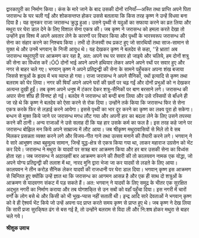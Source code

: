 द्वारकापुरी का निर्माण किया। कंस के मारे जाने के बाद उसकी दोनों रानियाँ—अस्ति तथा प्राप्ति अपने पिता जरासन्ध के घर चली गईं और शोकसन्तप्त होकर उससे बतलाया कि किस तरह कृष्ण ने उन्हें विधवा बना दिया है। यह सुनकर राजा जरासन्ध क्रुद्ध हुआ। उसने पृथ्वी से यदुओं का सफाया करने का व्रत लिया और मथुरा पर घेरा डाल देने के लिए विशाल सेना एकत्र की। जब कृष्ण ने जरासन्ध को हमला करते देखा तो उन्होंने इस विश्व में अपने अवतार लेने के कारणों पर विचार किया और पृथ्वी के भारस्वरूप जरासन्ध की सेना का संहार करने का निश्चय किया। तभी दो तेजस्वी रथ प्रकट हुए जो सारथियों तथा साज-सामान से युक्त थे और उनमें भगवान् के निजी आयुध थे। यह देखकर कृष्ण ने बलदेव से कहा, ''हे भ्राता! अब जरासन्ध मथुरापुरी पर आक्रमण कर रहा है, अत: अपने रथ पर सवार हो जाइये और चलिये, हम दोनों शत्रु की सेना का विध्वंस करें।ÓÓ दोनों भाई अपने अपने हथियार लेकर अपने अपने रथों पर सवार हुए और नगर से बाहर चले गए। भगवान् कृष्ण ने अपने प्रतिद्वन्द्वी की सेना के सामने पहुँचकर अपना शंख बजाया जिससे शत्रुओं के हृदय में भय व्याप्त हो गया। राजा जरासन्ध ने अपने सैनिकों, रथों इत्यादि से कृष्ण तथा बलराम को घेर लिया। नगर की षियाँ अपने अपने घरों की छतों पर चढ़ गईं और दोनों प्रभुओं को न देखकर अत्यन्त दुखी हुईं। तब कृष्ण अपने धनुष में टंकार देकर शत्रु-सैनिकों पर बाण बरसाने लगे। जरासन्ध की अपार सेना शीघ्र ही विनष्ट हो गई। बलदेव ने जरासन्ध को बन्दी बना लिया और उसे रस्सियों से बाँधने ही जा रहे थे कि कृष्ण ने बलदेव को ऐसा करने से रोक दिया। उन्होंने तर्क किया कि जरासन्ध फिर से सेना एकत्र करके फिर से लड़ाई करने आयेगा। इससे पृथ्वी का भार दूर करने का कृष्ण का लक्ष्य पूरा हो सकेगा। बन्धन से मुक्त किये जाने पर जरासन्ध मगध लौट गया और अपनी हार का बदला लेने के लिए उसने तपस्या करने की ठानी। अन्य राजाओं ने उसे सलाह दी कि यह हार उसके कर्म का फल है। इस तरह कहे जाने पर जरासन्ध बोझिल मन किये अपने साम्राज्य में लौट आया। जब श्रीकृष्ण मथुरावासियों से मिले तो वे सब मिलकर प्रसन्नता व्यक्त करने लगे और विजय-गीत गाने तथा उत्सव मनाने की तैयारी करने लगे। भगवान् ने वे सारे आभूषण तथा बहुमूल्य सामान, जिन्हें युद्ध-क्षेत्र से एकत्र किया गया था, लाकर महाराज उग्रसेन को भेंट कर दिये। जरासन्ध ने मथुरा के यादवों पर सत्रह बार आक्रमण किया और हर बार उसकी सेना का विध्वंस होता रहा। जब जरासन्ध ने अठारहवीं बार आक्रमण करने की तैयारी की तो कालयवन नामक एक योद्धा, जो अपने योग्य प्रतिद्वन्द्वी की तलाश में था, नारद मुनि द्वारा भेजा जा कर यादवों से लडऩे के लिए आया। कालयवन ने तीन करोड़ सैनिक लेकर यादवों की राजधानी पर घेरा डाल दिया। भगवान् कृष्ण इस आक्रमण से चिन्तित हुए क्योंकि उन्हें ज्ञात था कि जरासन्ध का आगमन आसन्न है और एक ही साथ दो शत्रुओं के आक्रमण से यादवगण संकट में पड़ सकते हैं। अत: भगवान् ने यादवों के लिए समुद्र के भीतर एक सुरक्षित अद्भुत नगरी का निर्माण कराया और तब योगशकि्त से उन सबों को वहाँ पहुँचा दिया। इस नगरी में चारों वर्णों के लोग बसे थे और किसी को भी भूख-प्यास नहीं सताती थी। इन्द्र आदि सारे देवताओं ने भगवान् कृष्ण को वे ही ऐश्वर्य भेंट किये जो उन्हें अपना पद प्राप्त करते समय कृष्ण से प्राप्त हुए थे। जब कृष्ण ने देख लिया कि सारी प्रजा सुरकि्षत ढंग से बस गई है, तो उन्होंने बलराम से विदा ली और नि:शष होकर मथुरा से बाहर चले गये।  

**श्रीशुक उवाच** 